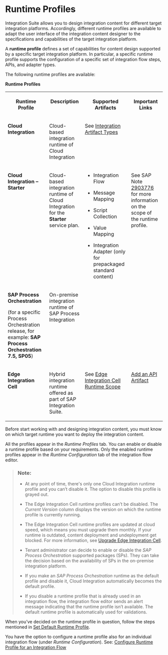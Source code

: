 <!-- loio8007daa7b193409580ba151b1df77fa4 -->

# Runtime Profiles

Integration Suite allows you to design integration content for different target integration platforms. Accordingly, different runtime profiles are available to adapt the user interface of the integration content designer to the specifications and capabilities of the target integration platform.

A **runtime profile** defines a set of capabilities for content design supported by a specific target integration platform. In particular, a specific runtime profile supports the configuration of a specific set of integration flow steps, APIs, and adapter types.

The following runtime profiles are available:

**Runtime Profiles**


<table>
<tr>
<th valign="top">

Runtime Profile

</th>
<th valign="top">

Description

</th>
<th valign="top">

Supported Artifacts

</th>
<th valign="top">

Important Links

</th>
</tr>
<tr>
<td valign="top">

**Cloud Integration** 

</td>
<td valign="top">

Cloud-based integration runtime of Cloud Integration 

</td>
<td valign="top">

See [Integration Artifact Types](../integration-artifact-types-bf932e0.md) 

</td>
<td valign="top">



</td>
</tr>
<tr>
<td valign="top">

**Cloud Integration – Starter** 

</td>
<td valign="top">

Cloud-based integration runtime of Cloud Integration for the **Starter** service plan.

</td>
<td valign="top">

-   Integration Flow

-   Message Mapping

-   Script Collection

-   Value Mapping

-   Integration Adapter \(only for prepackaged standard content\)




</td>
<td valign="top">

See SAP Note [2903776](https://me.sap.com/notes/2903776) for more information on the scope of the runtime profile.

</td>
</tr>
<tr>
<td valign="top">

**SAP Process Orchestration** 

\(for a specific Process Orchestration release, for example: **SAP Process Orchestration 7.5, SP05**\)

</td>
<td valign="top">

On-premise integration runtime of SAP Process Integration

</td>
<td valign="top">



</td>
<td valign="top">



</td>
</tr>
<tr>
<td valign="top">

**Edge Integration Cell** 

</td>
<td valign="top">

Hybrid integration runtime offered as part of SAP Integration Suite.

</td>
<td valign="top">

See [Edge Integration Cell Runtime Scope](../../edge-integration-cell-runtime-scope-144c64a.md) 

</td>
<td valign="top">

[Add an API Artifact](../add-an-api-artifact-c2fe62c.md) 

</td>
</tr>
</table>

Before start working with and designing integration content, you must know on which target runtime you want to deploy the integration content.

All the profiles appear in the *Runtime Profiles* tab. You can enable or disable a runtime profile based on your requirements. Only the enabled runtime profiles appear in the *Runtime Configuration* tab of the integration flow editor.

> ### Note:  
> -   At any point of time, there's only one Cloud Integration runtime profile and you can’t disable it. The option to disable this profile is grayed out.
> 
> -   The Edge Integration Cell runtime profiles can’t be disabled. The *Current Version* column displays the version on which the runtime profile is currently running.
> 
> -   The Edge Integration Cell runtime profiles are updated at cloud speed, which means you must upgrade them monthly. If your runtime is outdated, content deployment and undeployment get blocked. For more information, see [Upgrade Edge Integration Cell](../../upgrade-edge-integration-cell-27c3926.md).
> 
> -   Tenant administrator can decide to enable or disable the *SAP Process Orchestration* supported packages \(SPs\). They can take the decision based on the availability of SPs in the on-premise integration platform.
> 
> -   If you make an *SAP Process Orchestration* runtime as the default profile and disable it, Cloud Integration automatically becomes the default profile.
> 
> -   If you disable a runtime profile that is already used in an integration flow, the integration flow editor sends an alert message indicating that the runtime profile isn’t available. The default runtime profile is automatically used for validations.



When you’ve decided on the runtime profile in question, follow the steps mentioned in [Set Default Runtime Profile](set-default-runtime-profile-efebd50.md).

You have the option to configure a runtime profile also for an individual integration flow \(under *Runtime Configuration*\). See: [Configure Runtime Profile for an Integration Flow](configure-runtime-profile-for-an-integration-flow-65cc0bc.md)




